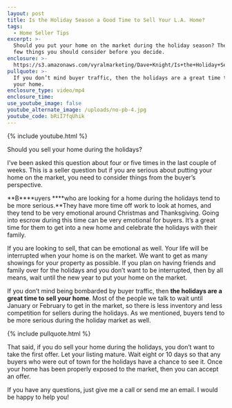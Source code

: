 ```yaml
---
layout: post
title: Is the Holiday Season a Good Time to Sell Your L.A. Home?
tags:
  - Home Seller Tips
excerpt: >-
  Should you put your home on the market during the holiday season? There are a
  few things you should consider before you decide.
enclosure: >-
  https://s3.amazonaws.com/vyralmarketing/Dave+Knight/Is+the+Holiday+Season+a+Good+Time+to+Sell+Your+L.A.+Home%253F.mp4
pullquote: >-
  If you don’t mind buyer traffic, then the holidays are a great time to sell
  your home.
enclosure_type: video/mp4
enclosure_time:
use_youtube_image: false
youtube_alternate_image: /uploads/no-pb-4.jpg
youtube_code: bRiI7fqUhik
---
```



{% include youtube.html %}

Should you sell your home during the holidays?

I’ve been asked this question about four or five times in the last couple of weeks. This is a seller question but if you are serious about putting your home on the market, you need to consider things from the buyer’s perspective.

**B****uyers&nbsp;****who are looking for a home during the holidays tend to be more serious.**They have more time off work to look at homes, and they tend to be very emotional around Christmas and Thanksgiving. Going into escrow during this time can be very emotional for buyers. It’s a great time for them to get into a new home and celebrate the holidays with their family.

If you are looking to sell, that can be emotional as well. Your life will be interrupted when your home is on the market. We want to get as many showings for your property as possible. If you plan on having friends and family over for the holidays and you don’t want to be interrupted, then by all means, wait until the new year to put your home on the market.

If you don’t mind being bombarded by buyer traffic, then **the holidays are a great time to sell your home**. Most of the people we talk to wait until January or February to get in the market, so there is less inventory and less competition for sellers during the holidays. As we mentioned, buyers tend to be more serious during the holiday market as well.

{% include pullquote.html %}

That said, if you do sell your home during the holidays, you don’t want to take the first offer. Let your listing mature. Wait eight or 10 days so that any buyers who were out of town for the holidays have a chance to see it. Once your home has been properly exposed to the market, then you can accept an offer.

If you have any questions, just give me a call or send me an email. I would be happy to help you!